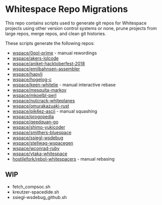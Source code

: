 # Whitespace Repo Migrations

This repo contains scripts used to generate git repos for Whitespace
projects using other version control systems or none, prune projects
from large repos, merge repos, and clean git histories.

These scripts generate the following repos:

- [wspace/0qol-prime](https://github.com/wspace/0qol-prime) - manual rewordings
- [wspace/akers-lolcode](https://github.com/wspace/akers-lolcode)
- [wspace/aniket-hacktoberfest-2018](https://github.com/wspace/aniket-hacktoberfest-2018)
- [wspace/emilbahnsen-assembler](https://github.com/wspace/emilbahnsen-assembler)
- [wspace/hapyli](https://github.com/wspace/hapyli)
- [wspace/hogelog-c](https://github.com/wspace/hogelog-c)
- [wspace/keen-whitelie](https://github.com/wspace/keen-whitelie) - manual interactive rebase
- [wspace/mesquita-markov](https://github.com/wspace/mesquita-markov)
- [wspace/mkoelbl-perl](https://github.com/wspace/mkoelbl-perl)
- [wspace/nutcrack-whiteplanes](https://github.com/wspace/nutcrack-whiteplanes)
- [wspace/omurakazuaki-rust](https://github.com/wspace/omurakazuaki-rust)
- [wspace/pik4ez-ascii](https://github.com/wspace/pik4ez-ascii) - manual squashing
- [wspace/progopedia](https://github.com/wspace/progopedia)
- [wspace/qeedquan-go](https://github.com/wspace/qeedquan-go)
- [wspace/shimo-yukicoder](https://github.com/wspace/shimo-yukicoder)
- [wspace/smithers-bluespace](https://github.com/wspace/smithers-bluespace)
- [wspace/ssiegl-wsdebug](https://github.com/wspace/ssiegl-wsdebug)
- [wspace/stellwag-wspacegen](https://github.com/wspace/stellwag-wspacegen)
- [wspace/wconrad-ruby](https://github.com/wspace/wconrad-ruby)
- [wspace/ytaka-whitespace](https://github.com/wspace/ytaka-whitespace)
- [hostilefork/rebol-whitespacers](https://github.com/hostilefork/rebol-whitespacers) - manual rebasing

## WIP

- fetch_compsoc.sh
- kreutzer-spacedide.sh
- ssiegl-wsdebug_github.sh
